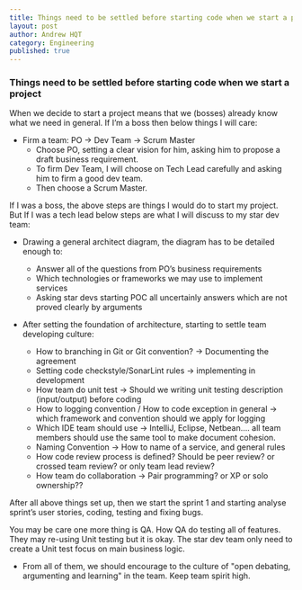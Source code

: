 ```yaml
---
title: Things need to be settled before starting code when we start a project
layout: post
author: Andrew HQT
category: Engineering
published: true
---
```

### Things need to be settled before starting code when we start a project


When we decide to start a project means that we (bosses) already know what we need in general. If I’m a boss then below things I will care:

- Firm a team: PO -> Dev Team -> Scrum Master
	- Choose PO, setting a clear vision for him, asking him to propose a draft business requirement.
	- To firm Dev Team, I will choose on Tech Lead carefully and asking him to firm a good dev team.
	- Then choose a Scrum Master.

If I was a boss, the above steps are things I would do to start my project. But If I was a tech lead below steps are what I will discuss to my star dev team:

- Drawing a general architect diagram, the diagram has to be detailed enough to:
	-  Answer all of the questions from PO’s business requirements
	-  Which technologies or frameworks we may use to implement services
	-  Asking star devs starting POC all uncertainly answers which are not proved clearly by arguments
	
- After setting the foundation of architecture, starting to settle team developing culture:

	- How to branching in Git or Git convention? -> Documenting the agreement
	- Setting code checkstyle/SonarLint rules -> implementing in development
	- How team do unit test -> Should we writing unit testing description (input/output) before coding
	- How to logging convention / How to code exception in general -> which framework and convention should we apply for logging
	- Which IDE team should use -> IntelliJ, Eclipse, Netbean…. all team members should use the same tool to make document cohesion. 
	- Naming Convention -> How to name of a service, and general rules
	- How code review process is defined? Should be peer review? or crossed team review? or only team lead review?
	- How team do collaboration -> Pair programming? or XP or solo ownership??

After all above things set up, then we start the sprint 1 and starting analyse sprint’s user stories, coding, testing and fixing bugs. 

You may be care one more thing is QA. How QA do testing all of features. They may re-using Unit testing but it is okay. The star dev team only need to create a Unit test focus on main business logic.

- From all of them, we should encourage to the culture of "open debating, argumenting and learning" in the team. Keep team spirit high.
